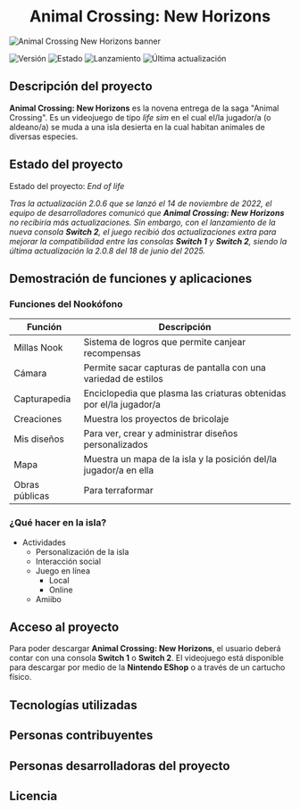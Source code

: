 # <h1 align="center"> Animal Crossing: New Horizons
![Animal Crossing New Horizons banner](https://store.nintendo.com.au/media/wysiwyg/AC_-_MNS_-_Category_Banner_-_1240x250.png)

![Versión](https://img.shields.io/badge/versión-2.0.8-pink) 
![Estado](https://img.shields.io/badge/estado-EOL-blue)
![Lanzamiento](https://img.shields.io/badge/fecha_de_lanzamiento-%2020%2F3%2F2020-magenta)
![Última actualización](https://img.shields.io/badge/último_parche-%2018%2F6%2F2025-lightblue)

## Descripción del proyecto
**Animal Crossing: New Horizons** es la novena entrega de la saga "Animal Crossing". Es un videojuego de tipo *life sim* en el cual el/la jugador/a (o aldeano/a) se muda a una isla desierta en la cual habitan animales de diversas especies.

## Estado del proyecto
Estado del proyecto: *End of life*

*Tras la actualización 2.0.6 que se lanzó el 14 de noviembre de 2022, el equipo de desarrolladores comunicó que **Animal Crossing: New Horizons** no recibiría más actualizaciones. Sin embargo, con el lanzamiento de la nueva consola **Switch 2**, el juego recibió dos actualizaciones extra para mejorar la compatibilidad entre las consolas **Switch 1** y **Switch 2**, siendo la última actualización la 2.0.8 del 18 de junio del 2025.*

## Demostración de funciones y aplicaciones
### Funciones del Nookófono
| Función | Descripción|
|-----------|-----------|
| Millas Nook    | Sistema de logros que permite canjear recompensas|
| Cámara   | Permite sacar capturas de pantalla con una variedad de estilos|
| Capturapedia | Enciclopedia que plasma las criaturas obtenidas por el/la jugador/a|
| Creaciones | Muestra los proyectos de bricolaje|
| Mis diseños | Para ver, crear y administrar diseños personalizados|
| Mapa | Muestra un mapa de la isla y la posición del/la jugador/a en ella|
| Obras públicas | Para terraformar|

### ¿Qué hacer en la isla?
- Actividades
   - Personalización de la isla
   - Interacción social
   - Juego en línea
      - Local
       - Online
    - Amiibo

## Acceso al proyecto
Para poder descargar **Animal Crossing: New Horizons**, el usuario deberá contar con una consola **Switch 1** o **Switch 2**. El videojuego está disponible para descargar por medio de la **Nintendo EShop** o a través de un cartucho físico.

## Tecnologías utilizadas

## Personas contribuyentes

## Personas desarrolladoras del proyecto

## Licencia












